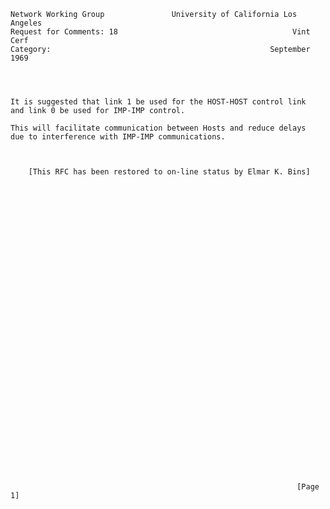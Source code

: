     Network Working Group               University of California Los Angeles
    Request for Comments: 18                                       Vint Cerf
    Category:                                                 September 1969




    It is suggested that link 1 be used for the HOST-HOST control link
    and link 0 be used for IMP-IMP control.

    This will facilitate communication between Hosts and reduce delays
    due to interference with IMP-IMP communications.



        [This RFC has been restored to on-line status by Elmar K. Bins]



































                                                                    [Page 1]
